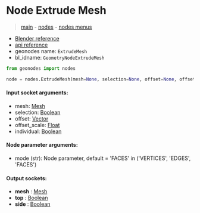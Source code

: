 # Node Extrude Mesh

> [main](../structure.md) - [nodes](nodes.md) - [nodes menus](nodes_menus.md)

- [Blender reference](https://docs.blender.org/manual/en/latest/modeling/geometry_nodes/mesh/extrude_mesh.html)
- [api reference](https://docs.blender.org/api/current/bpy.types.GeometryNodeExtrudeMesh.html)
- geonodes name: `ExtrudeMesh`
- bl_idname: `GeometryNodeExtrudeMesh`

```python
from geonodes import nodes

node = nodes.ExtrudeMesh(mesh=None, selection=None, offset=None, offset_scale=None, individual=None, mode='FACES')
```

#### Input socket arguments:

- mesh: [Mesh](Mesh.md)
- selection: [Boolean](Boolean.md)
- offset: [Vector](Vector.md)
- offset_scale: [Float](Float.md)
- individual: [Boolean](Boolean.md)

#### Node parameter arguments:

- mode (str): Node parameter, default = 'FACES' in ('VERTICES', 'EDGES', 'FACES')

#### Output sockets:

- **mesh** : [Mesh](Mesh)
- **top** : [Boolean](Boolean)
- **side** : [Boolean](Boolean)

